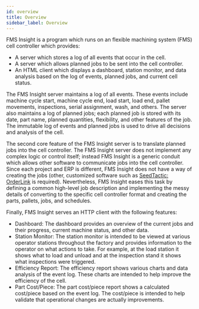 ```yaml
---
id: overview
title: Overview
sidebar_label: Overview
---
```


FMS Insight is a program which runs on an flexible machining system (FMS)
cell controller which provides:

* A server which stores a log of all events that occur in the cell.
* A server which allows planned jobs to be sent into the cell controller.
* An HTML client which displays a dashboard, station monitor, and data analysis
  based on the log of events, planned jobs, and current cell status.

The FMS Insight server maintains a log of all
events. These events include machine cycle start, machine cycle end, load
start, load end, pallet movements, inspections, serial assignment, wash, and
others. The server also maintains a log of planned jobs; each planned job is
stored with its date, part name, planned quantities, flexibility, and other
features of the job. The immutable log of events and planned jobs is used to
drive all decisions and analysis of the cell.

The second core feature of the FMS Insight server is to translate planned
jobs into the cell controller. The FMS Insight server does not implement any
complex logic or control itself; instead FMS Insight is a generic conduit
which allows other software to communicate jobs into the cell controller.
Since each project and ERP is different, FMS Insight does not have a way of
creating the jobs (other, customized software such as
[SeedTactic: OrderLink](https://www.seedtactics.com/products/seedtactic-orderlink) is required).
Nevertheless, FMS Insight eases this task by defining a common high-level job
description and implementing the messy details of converting to the specific
cell controller format and creating the parts, pallets, jobs, and schedules.

Finally, FMS Insight serves an HTTP client with the following features:

* Dashboard: The dashboard provides an overview of the current jobs and their
  progress, current machine status, and other data.
* Station Monitor:  The station monitor is intended to be viewed at various operator
  stations throughout the factory and provides information to the operator on what
  actions to take.  For example, at the load station it shows what to load and unload and
  at the inspection stand it shows what inspections were triggered.
* Efficiency Report:  The efficiency report shows various charts and data analysis of the
  event log.  These charts are intended to help improve the efficiency of the cell.
* Part Cost/Piece:  The part cost/piece report shows a calculated cost/piece based on the
  event log.  The cost/piece is intended to help validate that operational changes are
  actually improvements.

